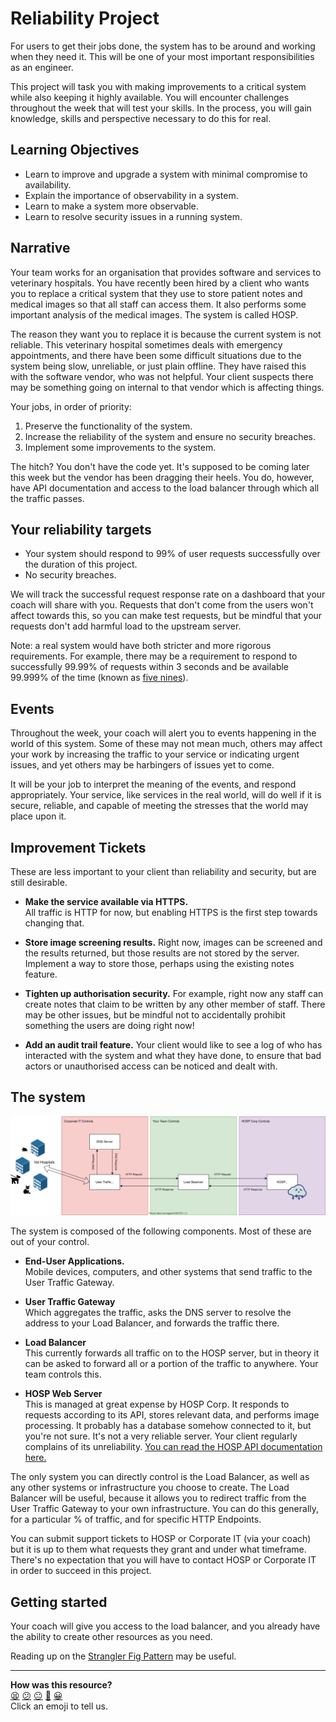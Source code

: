 # Reliability Project

For users to get their jobs done, the system has to be around and working when
they need it. This will be one of your most important responsibilities as an
engineer.

This project will task you with making improvements to a critical system while
also keeping it highly available. You will encounter challenges throughout the
week that will test your skills. In the process, you will gain knowledge, skills
and perspective necessary to do this for real.

## Learning Objectives

* Learn to improve and upgrade a system with minimal compromise to availability.
* Explain the importance of observability in a system.
* Learn to make a system more observable.
* Learn to resolve security issues in a running system.

## Narrative

Your team works for an organisation that provides software and services to veterinary hospitals. You have recently been hired by a client who wants you to replace a critical system that they use to store patient notes and medical images so that all staff can access them. It also performs some important analysis of the medical images. The system is called HOSP.

The reason they want you to replace it is because the current system is not reliable. This veterinary hospital sometimes deals with emergency appointments, and there have been some difficult situations due to the system being slow, unreliable, or just plain offline. They have raised this with the software vendor, who was not helpful. Your client suspects there may be something going on internal to that vendor which is affecting things.

Your jobs, in order of priority:

1. Preserve the functionality of the system.
2. Increase the reliability of the system and ensure no security breaches.
3. Implement some improvements to the system.

The hitch? You don't have the code yet. It's supposed to be coming later this week but the vendor has been dragging their heels. You do, however, have API documentation and access to the load balancer through which all the traffic passes.

## Your reliability targets

* Your system should respond to 99% of user requests successfully over the duration of this project.
* No security breaches.

We will track the successful request response rate on a dashboard that your coach will share with you. Requests that don't come from the users won't affect towards this, so you can make test requests, but be mindful that your requests don't add harmful load to the upstream server.

Note: a real system would have both stricter and more rigorous requirements. For example, there may be a requirement to respond to successfully 99.99% of requests within 3 seconds and be available 99.999% of the time (known as [five nines](https://en.wikipedia.org/wiki/High_availability#Percentage_calculation)).

## Events

Throughout the week, your coach will alert you to events happening in the world of this system. Some of these may not mean much, others may affect your work by increasing the traffic to your service or indicating urgent issues, and yet others may be harbingers of issues yet to come.

It will be your job to interpret the meaning of the events, and respond appropriately. Your service, like services in the real world, will do well if it is secure, reliable, and capable of meeting the stresses that the world may place upon it.

## Improvement Tickets

These are less important to your client than reliability and security, but are still desirable.

* **Make the service available via HTTPS.**  
  All traffic is HTTP for now, but enabling HTTPS is the first step towards
  changing that.

* **Store image screening results.**
  Right now, images can be screened and the results returned, but those results
  are not stored by the server. Implement a way to store those, perhaps using
  the existing notes feature.

* **Tighten up authorisation security.**
  For example, right now any staff can create notes that claim to be written by
  any other member of staff. There may be other issues, but be mindful not to
  accidentally prohibit something the users are doing right now!

* **Add an audit trail feature.**
  Your client would like to see a log of who has interacted with the system and
  what they have done, to ensure that bad actors or unauthorised access can be
  noticed and dealt with.

## The system

![System Diagram](./Vet%20Diagram.svg)

The system is composed of the following components. Most of these are out of your control.

* **End-User Applications.**  
  Mobile devices, computers, and other systems that send traffic to the User Traffic Gateway.

* **User Traffic Gateway**  
  Which aggregates the traffic, asks the DNS server to resolve the address to your Load Balancer, and forwards the traffic there.

* **Load Balancer**  
  This currently forwards all traffic on to the HOSP server, but in theory it can be asked to forward all or a portion of the traffic to anywhere. Your team controls this.

* **HOSP Web Server**  
  This is managed at great expense by HOSP Corp. It responds to requests according to its API, stores relevant data, and performs image processing. It probably has a database somehow connected to it, but you're not sure. It's not a very reliable server. Your client regularly complains of its unreliability. [You can read the HOSP API documentation here.](https://expert-guacamole-1b33b4a0.pages.github.io/)

The only system you can directly control is the Load Balancer, as well as any other systems or infrastructure you choose to create. The Load Balancer will be useful, because it allows you to redirect traffic from the User Traffic Gateway to your own infrastructure. You can do this generally, for a particular % of traffic, and for specific HTTP Endpoints.

You can submit support tickets to HOSP or Corporate IT (via your coach) but it is up to them what requests they grant and under what timeframe. There's no expectation that you will have to contact HOSP or Corporate IT in order to succeed in this project.

## Getting started

Your coach will give you access to the load balancer, and you already have the ability to create other resources as you need.

Reading up on the [Strangler Fig Pattern](https://docs.microsoft.com/en-us/azure/architecture/patterns/strangler-fig) may be useful.

<!-- BEGIN GENERATED SECTION DO NOT EDIT -->

---

**How was this resource?**  
[😫](https://airtable.com/shrUJ3t7KLMqVRFKR?prefill_Repository=devops-course&prefill_File=reliability/README.md&prefill_Sentiment=😫) [😕](https://airtable.com/shrUJ3t7KLMqVRFKR?prefill_Repository=devops-course&prefill_File=reliability/README.md&prefill_Sentiment=😕) [😐](https://airtable.com/shrUJ3t7KLMqVRFKR?prefill_Repository=devops-course&prefill_File=reliability/README.md&prefill_Sentiment=😐) [🙂](https://airtable.com/shrUJ3t7KLMqVRFKR?prefill_Repository=devops-course&prefill_File=reliability/README.md&prefill_Sentiment=🙂) [😀](https://airtable.com/shrUJ3t7KLMqVRFKR?prefill_Repository=devops-course&prefill_File=reliability/README.md&prefill_Sentiment=😀)  
Click an emoji to tell us.

<!-- END GENERATED SECTION DO NOT EDIT -->
